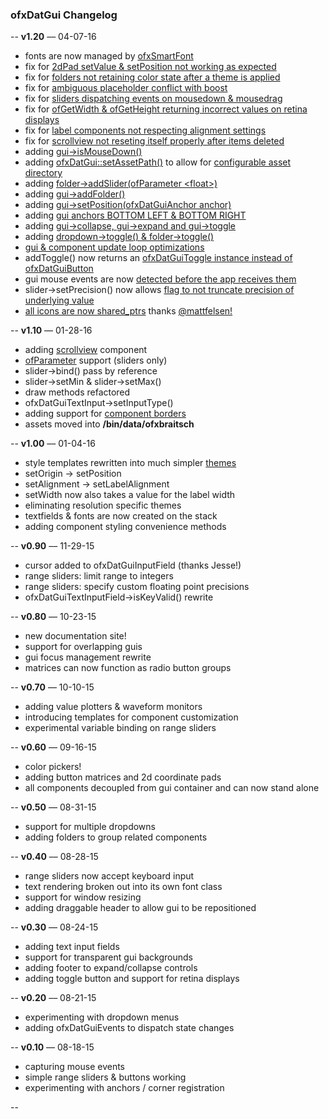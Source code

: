 ### ofxDatGui Changelog

--
**v1.20** –– 04-07-16

* fonts are now managed by [ofxSmartFont](https://github.com/braitsch/ofxSmartFont)
* fix for [2dPad setValue & setPosition not working as expected](https://github.com/braitsch/ofxDatGui/issues/45)
* fix for [folders not retaining color state after a theme is applied](https://github.com/braitsch/ofxDatGui/issues/36)
* fix for [ambiguous placeholder conflict with boost](https://github.com/braitsch/ofxDatGui/issues/49)
* fix for [sliders dispatching events on mousedown & mousedrag](https://github.com/braitsch/ofxDatGui/issues/63)
* fix for [ofGetWidth & ofGetHeight returning incorrect values on retina displays](https://github.com/openframeworks/openFrameworks/pull/4858)
* fix for [label components not respecting alignment settings](https://github.com/braitsch/ofxDatGui/commit/3bbb1591c01f87960e3a15aa62ea5ab16d10fa07)
* fix for [scrollview not reseting itself properly after items deleted](https://github.com/braitsch/ofxDatGui/commit/9ab25457cac1d59975cc3e330beaf9f620970aef)
* adding [gui->isMouseDown()](https://github.com/braitsch/ofxDatGui/issues/50)
* adding [ofxDatGui::setAssetPath()](https://github.com/braitsch/ofxDatGui/issues/51) to allow for [configurable asset directory](https://github.com/braitsch/ofxDatGui/issues/53)
* adding [folder->addSlider(ofParameter \<float\>)](https://github.com/braitsch/ofxDatGui/pull/43)
* adding [gui->addFolder()](https://github.com/braitsch/ofxDatGui/pull/40)
* adding [gui->setPosition(ofxDatGuiAnchor anchor)](https://github.com/braitsch/ofxDatGui/commit/eefc6bdfa79489fb9a152fa7b979a2192e560816)
* adding [gui anchors BOTTOM LEFT & BOTTOM RIGHT](https://github.com/braitsch/ofxDatGui/pull/61)
* adding [gui->collapse, gui->expand and gui->toggle](https://github.com/braitsch/ofxDatGui/issues/57)
* adding [dropdown->toggle() & folder->toggle()](https://github.com/braitsch/ofxDatGui/commit/815c8fd4e678c0068430fb7a58555097deb958de)
* [gui & component update loop optimizations](https://github.com/braitsch/ofxDatGui/commit/75ad03c6a0065a957c8105799b32717d83ba5344)
* addToggle() now returns an [ofxDatGuiToggle instance instead of ofxDatGuiButton](https://github.com/braitsch/ofxDatGui/pull/43)
* gui mouse events are now [detected before the app receives them](https://github.com/braitsch/ofxDatGui/issues/50)
* slider->setPrecision() now allows [flag to not truncate precision of underlying value](https://github.com/braitsch/ofxDatGui/issues/42)
* [all icons are now shared_ptrs](https://github.com/braitsch/ofxDatGui/pull/52) thanks [@mattfelsen!](https://github.com/mattfelsen)

--
**v1.10** –– 01-28-16

* adding [scrollview](http://braitsch.github.io/ofxDatGui/index.html#scrollviews) component
* [ofParameter](http://openframeworks.cc/documentation/types/ofParameter/) support (sliders only)
* slider->bind() pass by reference
* slider->setMin & slider->setMax()
* draw methods refactored
* ofxDatGuiTextInput->setInputType()
* adding support for [component borders](http://braitsch.github.io/ofxDatGui/index.html#api)
* assets moved into **/bin/data/ofxbraitsch**

--
**v1.00** –– 01-04-16

* style templates rewritten into much simpler [themes](http://braitsch.github.io/ofxDatGui/themes.html)
* setOrigin -> setPosition
* setAlignment -> setLabelAlignment
* setWidth now also takes a value for the label width
* eliminating resolution specific themes
* textfields & fonts are now created on the stack
* adding component styling convenience methods

--
**v0.90** –– 11-29-15

* cursor added to ofxDatGuiInputField (thanks Jesse!)
* range sliders: limit range to integers
* range sliders: specify custom floating point precisions
* ofxDatGuiTextInputField->isKeyValid() rewrite

--
**v0.80** –– 10-23-15

* new documentation site!
* support for overlapping guis
* gui focus management rewrite
* matrices can now function as radio button groups

--
**v0.70** –– 10-10-15

* adding value plotters & waveform monitors
* introducing templates for component customization
* experimental variable binding on range sliders

--
**v0.60** –– 09-16-15

* color pickers!
* adding button matrices and 2d coordinate pads
* all components decoupled from gui container and can now stand alone

--
**v0.50** –– 08-31-15

* support for multiple dropdowns
* adding folders to group related components

--
**v0.40** –– 08-28-15

* range sliders now accept keyboard input
* text rendering broken out into its own font class
* support for window resizing
* adding draggable header to allow gui to be repositioned

--
**v0.30** –– 08-24-15

* adding text input fields
* support for transparent gui backgrounds
* adding footer to expand/collapse controls
* adding toggle button and support for retina displays

--
**v0.20** –– 08-21-15

* experimenting with dropdown menus
* adding ofxDatGuiEvents to dispatch state changes

--
**v0.10** –– 08-18-15

* capturing mouse events
* simple range sliders & buttons working 
* experimenting with anchors / corner registration

--